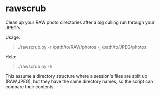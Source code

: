 rawscrub
========

Clean up your RAW photo directories after a big culling run through your JPEG's

Usage:
> ./rawscrub.py -r /path/to/RAW/photos -j /path/to/JPEG/photos

Help:
> ./rawscrub.py -h

This assume a directory structure where a session's files are split up (RAW,JPEG), 
but they have the same directory names, so the script can compare their contents